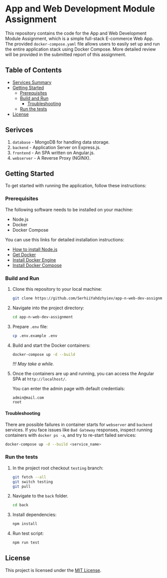 # App and Web Development Module Assignment

This repository contains the code for the App and Web Development Module
Assignment, which is a simple full-stack E-commerce Web App. The provided
`docker-compose.yaml` file allows users to easily set up and run the entire
application stack using Docker Compose. More detailed review will be provided in
the submitted report of this assignment.

## Table of Contents

- [Services Summary](#services)
- [Getting Started](#start)
  - [Prerequisites](#pre)
  - [Build and Run](#install)
     - [Troubleshooting](README#Troubleshooting)
  - [Run the tests](#run-the-tests)
- [License](#license)

## Serivces

1. `database` - MongoDB for handling data storage.
2. `backend` - Application Server on Express.js.
3. `frontend` - An SPA written on Angular.js.
4. `webserver` - A Reverse Proxy (NGINX).

## Getting Started<a name="start"></a>

To get started with running the application, follow these instructions:

### Prerequisites<a name="pre"></a>

The following software needs to be installed on your machine:

- Node.js
- Docker
- Docker Compose

You can use this links for detailed installation instructions:

- [How to install Node.js](https://nodejs.org/en/learn/getting-started/how-to-install-nodejs)
- [Get Docker](https://docs.docker.com/get-docker/)
- [Install Docker Engine](https://docs.docker.com/engine/install/)
- [Install Docker Compose](https://docs.docker.com/compose/install/)

### Build and Run<a name="install"></a>

1. Clone this repository to your local machine:

   ```bash
   git clone https://github.com/SerhiiYahdzhyiev/app-n-web-dev-assignment.git
   ```

2. Navigate into the project directory:

   ```bash
   cd app-n-web-dev-assignment

   ```
3. Prepare `.env` file:

   ```bash
   cp .env.example .env
   ```


4. Build and start the Docker containers:

   ```bash
   docker-compose up -d --build
   ```

   *!!! May take a while.*

5. Once the containers are up and running, you can access the Angular SPA at
   `http://localhost/`.

   You can enter the admin page with
   default credentials:

   ```
   admin@mail.com
   root
   ```

#### Troubleshooting

There are possible failures in container starts for `webserver` and `backend`
services. If you face issues like `Bad Gateway` responses, inspect running
containers with `docker ps -a`, and try to re-start failed services:

```bash
docker-compose up -d --build <service_name>
```

### Run the tests

1. In the project root checkout `testing` branch:
   ```bash
   git fetch --all
   git switch testing
   git pull
   ```

2. Navigate to the `back` folder.
   ```bash
   cd back
   ```

3. Install dependencies:
   ```bash
   npm install
   ```

4. Run test script:
   ```bash
   npm run test
   ```

## License<a name="license"></a>

This project is licensed under the [MIT License](LICENSE.md).
